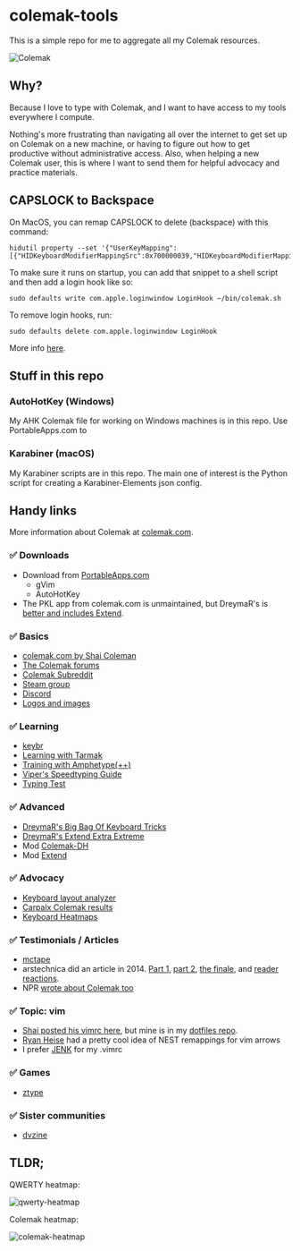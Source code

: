 # colemak-tools

This is a simple repo for me to aggregate all my Colemak resources.

![Colemak](https://colemak.com/wiki/images/e/ef/Colemak_fingers.png)

## Why?

Because I love to type with Colemak, and I want to have access to my tools
everywhere I compute.

Nothing's more frustrating than navigating all over the internet to get set up
on Colemak on a new machine, or having to figure out how to get productive
without administrative access. Also, when helping a new Colemak user, this
is where I want to send them for helpful advocacy and practice materials.

## CAPSLOCK to Backspace

On MacOS, you can remap CAPSLOCK to delete (backspace) with this command:

```shell
hidutil property --set '{"UserKeyMapping":[{"HIDKeyboardModifierMappingSrc":0x700000039,"HIDKeyboardModifierMappingDst":0x70000002A}]}'
```

To make sure it runs on startup, you can add that snippet to a shell script and then add a login hook like so:

```shell
sudo defaults write com.apple.loginwindow LoginHook ~/bin/colemak.sh
```

To remove login hooks, run:

```shell
sudo defaults delete com.apple.loginwindow LoginHook
```

More info [here](http://homeowmorphism.com/2017/05/27/Remap-CapsLock-Backspace-Sierra).

## Stuff in this repo

### AutoHotKey (Windows)

My AHK Colemak file for working on Windows machines is in this repo. Use
PortableApps.com to

### Karabiner (macOS)

My Karabiner scripts are in this repo. The main one of interest is the Python
script for creating a Karabiner-Elements json config.

## Handy links

More information about Colemak at [colemak.com][colemak].

### :white_check_mark: Downloads

- Download from [PortableApps.com][portable-apps]
  - gVim
  - AutoHotKey
- The PKL app from colemak.com is unmaintained, but DreymaR's is [better and
  includes Extend][pkl].

### :white_check_mark: Basics

- [colemak.com by Shai Coleman][colemak]
- [The Colemak forums][colemak-forum]
- [Colemak Subreddit][reddit]
- [Steam group][steam]
- [Discord][discord]
- [Logos and images][colemak-images]

### :white_check_mark: Learning

- [keybr][keybr]
- [Learning with Tarmak][tarmak]
- [Training with Amphetype(++)][amphetype]
- [Viper's Speedtyping Guide][viper-speedtyping]
- [Typing Test][typing-test]

### :white_check_mark: Advanced

- [DreymaR's Big Bag Of Keyboard Tricks][dreymar-bbot]
- [DreymaR's Extend Extra Extreme][dreymar-extend]
- Mod [Colemak-DH][colemak-mod-dh]
- Mod [Extend][colemak-mod-extend]

### :white_check_mark: Advocacy

- [Keyboard layout analyzer][layout-analyzer]
- [Carpalx Colemak results][carpalx]
- [Keyboard Heatmaps][heatmap]

### :white_check_mark: Testimonials / Articles

- [mctape](https://mctape.wordpress.com/2012/02/11/a-comprehensive-comparison/)
- arstechnica did an article in 2014. [Part 1][ars-dvorak1],
  [part 2][ars-dvorak2], [the finale][ars-dvorak-finale], and
  [reader reactions][ars-dvorak-reactions].
- NPR [wrote about Colemak too][npr]

### :white_check_mark: Topic: vim

- [Shai posted his vimrc here][vimrc], but mine is in my [dotfiles repo][dotfiles].
- [Ryan Heise][ryanheise] had a pretty cool idea of NEST remappings for vim arrows
- I prefer [JENK][jenk] for my .vimrc

### :white_check_mark: Games

- [ztype]

### :white_check_mark: Sister communities

- [dvzine][dvzine]

## TLDR;

QWERTY heatmap:

![qwerty-heatmap]

Colemak heatmap:

![colemak-heatmap]

[amphetype]: https://forum.colemak.com/topic/2201-training-with-amphetype/
[ars-dvorak-finale]: https://arstechnica.com/gadgets/2014/04/my-quest-to-learn-the-dvorak-keyboard-layout-the-grand-finale/
[ars-dvorak-reactions]: https://arstechnica.com/gadgets/2014/04/readers-react-to-my-quest-to-learn-the-dvorak-keyboard-layout/
[ars-dvorak1]: https://arstechnica.com/gadgets/2014/03/my-quest-to-learn-the-dvorak-keyboard-layout-part-1/
[ars-dvorak2]: https://arstechnica.com/gadgets/2014/04/my-quest-to-learn-the-dvorak-keyboard-layout-part-2/
[autohotkey]: https://github.com/Lexikos/AutoHotkey_L/releases
[carpalx]: http://mkweb.bcgsc.ca/carpalx/?colemak
[colemak-forum]: https://forum.colemak.com/
[colemak-heatmap]: https://raw.githubusercontent.com/mattmc3/colemak-tools/master/images/colemak_heatmap.jpg
[colemak-images]: https://drive.google.com/drive/folders/11xPjOWtrL47PzEu5fTaQGQsRGxaYbSAi?usp=sharing
[colemak]: https://colemak.com
[colemak-mod-dh]: https://colemakmods.github.io/mod-dh/
[colemak-mod-extend]: https://colemakmods.github.io/ergonomic-mods/extend.html
[discord]: https://discord.gg/sMNhBUP
[dotfiles]: https://github.com/mattmc3/dotfiles
[dreymar-bbot]: https://forum.colemak.com/topic/2315-dreymars-big-bag-of-keyboard-tricks-main-topic/
[dreymar-extend]: https://forum.colemak.com/topic/2014-extend-extra-extreme/
[dvzine]: http://www.dvzine.org/zine/index.html
[heatmap]: https://www.patrick-wied.at/projects/heatmap-keyboard/
[jenk]: https://docs.google.com/spreadsheets/d/19l4rQdYZfqpMtdTjvCrYLF2z9OsAqahhPunnw7I831s/edit#gid=589401919
[keybr]: https://www.keybr.com/
[layout-analyzer]: http://patorjk.com/keyboard-layout-analyzer/#/main
[npr]: https://www.npr.org/sections/alltechconsidered/2016/09/05/492413673/qwerty-traveled-from-typewriter-to-iphone-but-alternative-keyboards-do-exist
[pkl]: https://github.com/DreymaR/BigBagKbdTrixPKL
[portable-apps]: https://portableapps.com/download
[qwerty-heatmap]: https://raw.githubusercontent.com/mattmc3/colemak-tools/master/images/qwerty_heatmap.jpg
[reddit]: https://www.reddit.com/r/Colemak/
[ryanheise]: https://www.ryanheise.com/colemak/
[steam]: https://steamcommunity.com/groups/colemak
[tarmak]: https://forum.colemak.com/topic/1858-learn-colemak-in-steps-with-the-tarmak-layouts/
[typing-test]: https://www.typingtest.com
[vimrc]: http://colemak.com/pub/vim/colemak.vim
[viper-speedtyping]: https://forum.colemak.com/topic/2455-vipers-speedtyping-guide/
[wikipedia]: https://en.wikipedia.org/wiki/Colemak
[ztype]: https://zty.pe
